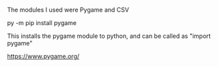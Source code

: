 The modules I used were Pygame and CSV

py -m pip install pygame

This installs the pygame module to python, and can be called as "import pygame" 

https://www.pygame.org/
